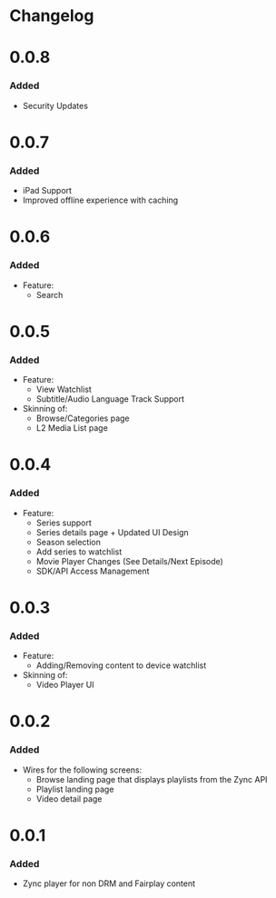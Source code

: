 # Changelog

# 0.0.8
### Added
* Security Updates

# 0.0.7
### Added
* iPad Support
* Improved offline experience with caching

# 0.0.6
### Added
* Feature:
  - Search

# 0.0.5
### Added
* Feature:
  - View Watchlist
  - Subtitle/Audio Language Track Support
* Skinning of:
  - Browse/Categories page
  - L2 Media List page

# 0.0.4
### Added
* Feature:
  - Series support
  - Series details page + Updated UI Design
  - Season selection
  - Add series to watchlist
  - Movie Player Changes (See Details/Next Episode)
  - SDK/API Access Management   

# 0.0.3
### Added
* Feature:
  - Adding/Removing content to device watchlist
* Skinning of:
  - Video Player UI

# 0.0.2
### Added
* Wires for the following screens:
  - Browse landing page that displays playlists from the Zync API
  - Playlist landing page
  - Video detail page

# 0.0.1
### Added
* Zync player for non DRM and Fairplay content
